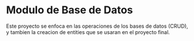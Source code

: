 # Modulo de Base de Datos 
Este proyecto se enfoca en las operaciones de los bases de datos (CRUD), y tambien la creacion de entities que se usaran en el proyecto final.